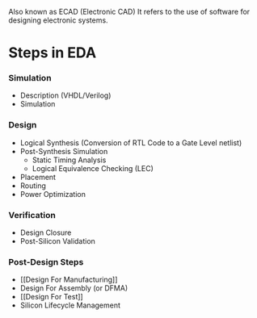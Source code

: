 Also known as ECAD (Electronic CAD)
It refers to the use of software for designing electronic systems.

# Steps in EDA
### Simulation
- Description (VHDL/Verilog)
- Simulation
### Design
- Logical Synthesis (Conversion of RTL Code to a Gate Level netlist)
- Post-Synthesis Simulation
	- Static Timing Analysis
	- Logical Equivalence Checking (LEC)
- Placement
- Routing
- Power Optimization
### Verification
- Design Closure
- Post-Silicon Validation
### Post-Design Steps
- [[Design For Manufacturing]]
- Design For Assembly (or DFMA)
- [[Design For Test]]
- Silicon Lifecycle Management